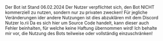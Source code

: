 Der Bot ist Stand 06.02.2024
Der Nutzer verpflichtet sich, den Bot NICHT kommerziell zu nutzen, sondern nur zu privaten zwecken! Für jegliche Veränderungen ider andere Nutzungen ist dies abzuklären mit dem Discord Nutzer lo.rii
Da es sich hier um Source Code handelt, kann dieser auch Fehler beinhalten, für welche keine Haftung übernommen wird!
Ich behalte mir vor, die Nutzung des Bots teilweise oder vollständig einzuschränken!
